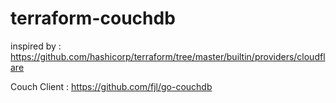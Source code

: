 # terraform-couchdb

inspired by  : https://github.com/hashicorp/terraform/tree/master/builtin/providers/cloudflare

Couch Client : https://github.com/fjl/go-couchdb
